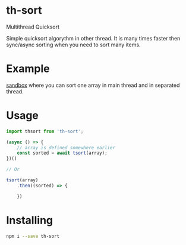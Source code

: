 # th-sort
Multithread Quicksort

Simple quicksort algorythm in other thread. It is many times faster then sync/async sorting when you need to sort many items. 

# Example

[sandbox](https://codesandbox.io/s/qvpm7qvr5j) where you can sort one array in main thread and in separated thread.

# Usage

```js
import thsort from 'th-sort';

(async () => {
	// array is defined somewhere earlier
    const sorted = await tsort(array);
})()

// Or

tsort(array)
	.then((sorted) => {

	})
```

# Installing

```bash
npm i --save th-sort
```
